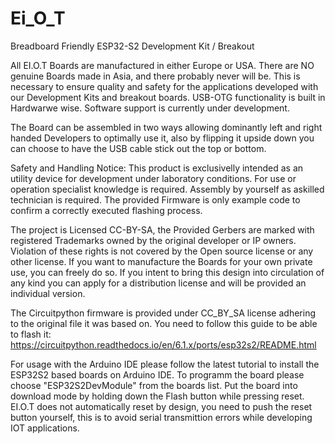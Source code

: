 # Ei_O_T
Breadboard Friendly ESP32-S2 Development Kit / Breakout

All EI.O.T Boards are manufactured in either Europe or USA. There are NO genuine Boards made in Asia, and there probably never will be.
This is necessary to ensure quality and safety for the applications developed with our Development Kits and breakout boards.
USB-OTG functionality is built in Hardwarwe wise. Software support is currently under development.

The Board can be assembled in two ways allowing dominantly left and right handed Developers to optimally use it, also by flipping it upside down you can choose to have the USB cable stick out the top or bottom.

Safety and Handling Notice: 
This product is exclusivelly intended as an utility device for development under laboratory conditions. For use or operation specialist knowledge is required.
Assembly by yourself as askilled technician is required. The provided Firmware is only example code to confirm a correctly executed flashing process.

The project is Licensed CC-BY-SA, the Provided Gerbers are marked with registered Trademarks owned by the original developer or IP owners.
Violation of these rights is not covered by the Open source license or any other license.
If you want to manufacture the Boards for your own private use, you can freely do so. If you intent to bring this design into circulation of any kind you can apply for a distribution license and will be provided an individual version.


The Circuitpython firmware is provided under CC_BY_SA license adhering to the original file it was based on.
You need to follow this guide to be able to flash it:
https://circuitpython.readthedocs.io/en/6.1.x/ports/esp32s2/README.html


For usage with the Arduino IDE please follow the latest tutorial to install the ESP32S2 based boards on Arduino IDE.
To programm the board please choose "ESP32S2DevModule" from the boards list.
Put the board into download mode by holding down the Flash button while pressing reset.
EI.O.T does not automatically reset by design, you need to push the reset button yourself, this is to avoid serial transmittion errors while developing IOT applications.
